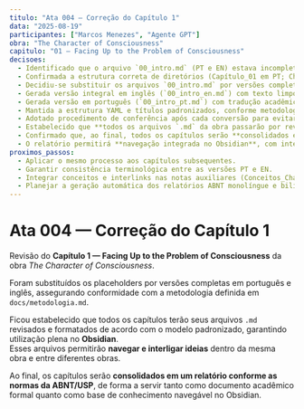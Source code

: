 ```yaml
---
titulo: "Ata 004 — Correção do Capítulo 1"
data: "2025-08-19"
participantes: ["Marcos Menezes", "Agente GPT"]
obra: "The Character of Consciousness"
capitulo: "01 — Facing Up to the Problem of Consciousness"
decisoes:
  - Identificado que o arquivo `00_intro.md` (PT e EN) estava incompleto, contendo apenas placeholders.
  - Confirmada a estrutura correta de diretórios (Capítulo_01 em PT; Chapter_01 em EN).
  - Decidiu-se substituir os arquivos `00_intro.md` por versões completas, fiéis ao PDF da obra.
  - Gerada versão integral em inglês (`00_intro_en.md`) com texto limpo do PDF.
  - Gerada versão em português (`00_intro_pt.md`) com tradução acadêmica, mantendo precisão conceitual e clareza filosófica.
  - Mantida a estrutura YAML e títulos padronizados, conforme metodologia do repositório.
  - Adotado procedimento de conferência após cada conversão para evitar perda de conteúdo.
  - Estabelecido que **todos os arquivos `.md` da obra passarão por revisão completa**, assegurando formatação padronizada para uso no **Obsidian**.
  - Confirmado que, ao final, todos os capítulos serão **consolidados em um relatório único**, estruturado segundo as **normas da ABNT/USP**.
  - O relatório permitirá **navegação integrada no Obsidian**, com interlinks entre ideias do mesmo capítulo, entre capítulos da mesma obra e também entre obras distintas.
proximos_passos:
  - Aplicar o mesmo processo aos capítulos subsequentes.
  - Garantir consistência terminológica entre as versões PT e EN.
  - Integrar conceitos e interlinks nas notas auxiliares (Conceitos_Chave, Ideias_Principais, Questoes_Reflexao, Trechos_Relevantes).
  - Planejar a geração automática dos relatórios ABNT monolíngue e bilíngue a partir dos `.md`.
---
```


# Ata 004 — Correção do Capítulo 1

Revisão do **Capítulo 1 — Facing Up to the Problem of Consciousness** da obra *The Character of Consciousness*.  

Foram substituídos os placeholders por versões completas em português e inglês, assegurando conformidade com a metodologia definida em `docs/metodologia.md`.  

Ficou estabelecido que todos os capítulos terão seus arquivos `.md` revisados e formatados de acordo com o modelo padronizado, garantindo utilização plena no **Obsidian**.  
Esses arquivos permitirão **navegar e interligar ideias** dentro da mesma obra e entre diferentes obras.  

Ao final, os capítulos serão **consolidados em um relatório conforme as normas da ABNT/USP**, de forma a servir tanto como documento acadêmico formal quanto como base de conhecimento navegável no Obsidian.
